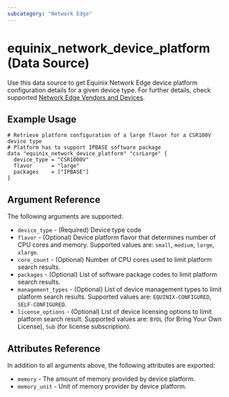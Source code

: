 ```yaml
---
subcategory: "Network Edge"
---
```


# equinix_network_device_platform (Data Source)

Use this data source to get Equinix Network Edge device platform configuration details
for a given device type. For further details, check supported
[Network Edge Vendors and Devices](https://docs.equinix.com/en-us/Content/Interconnection/NE/user-guide/NE-vendors-devices.htm).

## Example Usage

```hcl
# Retrieve platform configuration of a large flavor for a CSR100V device type
# Platform has to support IPBASE software package
data "equinix_network_device_platform" "csrLarge" {
  device_type = "CSR1000V"
  flavor      = "large"
  packages    = ["IPBASE"]
}
```

## Argument Reference

The following arguments are supported:

* `device_type` - (Required) Device type code
* `flavor` - (Optional) Device platform flavor that determines number of CPU cores and memory.
Supported values are: `small`, `medium`, `large`, `xlarge`.
* `core_count` - (Optional) Number of CPU cores used to limit platform search results.
* `packages` - (Optional) List of software package codes to limit platform search results.
* `management_types` - (Optional) List of device management types to limit platform search results.
Supported values are: `EQUINIX-CONFIGURED`, `SELF-CONFIGURED`.
* `license_options` - (Optional) List of device licensing options to limit platform search result.
Supported values are: `BYOL` (for Bring Your Own License), `Sub` (for license subscription).

## Attributes Reference

In addition to all arguments above, the following attributes are exported:

* `memory` - The amount of memory provided by device platform.
* `memory_unit` - Unit of memory provider by device platform.
